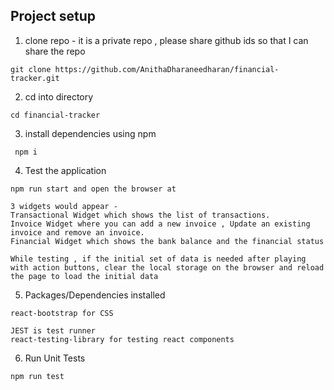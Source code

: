 

## Project setup

1. clone repo   - it is a private repo , please share github ids so that I can share the repo
```
git clone https://github.com/AnithaDharaneedharan/financial-tracker.git
```

2. cd into directory   
```
cd financial-tracker
```

3. install dependencies using npm   
```
 npm i
```

4.  Test the application   
```
npm run start and open the browser at 
```
```
3 widgets would appear -
Transactional Widget which shows the list of transactions.
Invoice Widget where you can add a new invoice , Update an existing invoice and remove an invoice.
Financial Widget which shows the bank balance and the financial status

While testing , if the initial set of data is needed after playing with action buttons, clear the local storage on the browser and reload the page to load the initial data
```



5. Packages/Dependencies installed   
```
react-bootstrap for CSS 
```
```
JEST is test runner
react-testing-library for testing react components 
```

6. Run Unit Tests
```
npm run test
```
